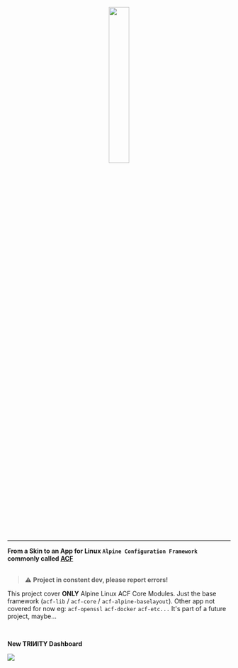 <br>
<div align="center">
 <img src="https://github.com/trinity-labs/official/assets/45216746/f561e963-6b22-4620-8f08-a6392be93b8d" width="30%">
</div>

<br>
<hr/>


**From a Skin to an App for Linux `Alpine Configuration Framework` commonly called [ACF](https://wiki.alpinelinux.org/wiki/Alpine_Configuration_Framework_Design)**
<br>
<br>
> ⚠️ **Project in constent dev, please report errors!**

This project cover **ONLY** Alpine Linux ACF Core Modules. Just the base framework (`acf-lib` / `acf-core` / `acf-alpine-baselayout`). Other app not covered for now eg: `acf-openssl` `acf-docker` `acf-etc...` It's part of a future project, maybe...
<br>

<br>

**New TRIИITY Dashboard**

<img src="https://github.com/trinity-labs/official/assets/45216746/60e2f331-0914-4658-82fa-117507ff06f5">
